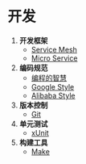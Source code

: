 # 开发

1. **开发框架**
   <!-- istio -->
   - [Service Mesh](wiki/java/spring_cloud_config.md)
   <!-- consul -->
   - [Micro Service](wiki/java/spring_cloud_config.md)
2. **编码规范**
   - [编程的智慧](http://www.yinwang.org/blog-cn/2015/11/21/programming-philosophy)
   - [Google Style](http://google.github.io/styleguide/javaguide.html)
   - [Alibaba Style](https://edu.aliyun.com/certification/cldt02?utm_content=m_30791)
3. **版本控制**
   - [Git](container/kubernetes.md)
4. **单元测试**
   - [xUnit](container/kubernetes.md)
5. **构建工具**
   - [Make](http://www.ruanyifeng.com/blog/2015/02/make.html)
